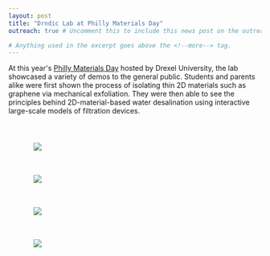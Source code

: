 ```yaml
---
layout: post
title: "Drndic Lab at Philly Materials Day"
outreach: true # Uncomment this to include this news post on the outreach page.

# Anything used in the excerpt goes above the <!--more--> tag.
---
```


At this year's <a href="http://www.phillymaterials.org/http://www.phillymaterials.org/">Philly Materials Day</a> hosted by Drexel University, the lab showcased a variety of demos to the general public.
Students and parents alike were first shown the process of isolating thin 2D materials such as graphene via mechanical exfoliation.
They were then able to see the principles behind 2D-material-based water desalination using interactive large-scale models of filtration devices.

<br/>

<figure class="hide-for-small" style="float: left; padding: 10px; width: 310px;">
  <img src="{{site.baseurl}}/{{site.img_path}}/philly_materials_day_2017_img1.jpg">
</figure>
<figure class="hide-for-small" style="float: left; padding: 10px; width: 310px;">
  <img src="{{site.baseurl}}/{{site.img_path}}/philly_materials_day_2017_img2.jpg">
</figure>

<br clear="all"/>

<figure class="hide-for-small" style="float: left; padding: 10px; width: 310px;">
  <img src="{{site.baseurl}}/{{site.img_path}}/philly_materials_day_2017_img3.jpg">
</figure>
<figure class="hide-for-small" style="float: left; padding: 10px; width: 310px;">
  <img src="{{site.baseurl}}/{{site.img_path}}/philly_materials_day_2017_img4.jpg">
</figure>

<!--more-->
